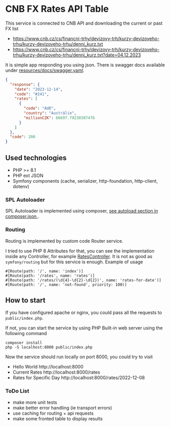# CNB FX Rates API Table

This service is connected to CNB API and downloading the current or past FX list

* https://www.cnb.cz/cs/financni-trhy/devizovy-trh/kurzy-devizoveho-trhu/kurzy-devizoveho-trhu/denni_kurz.txt
* https://www.cnb.cz/cs/financni-trhy/devizovy-trh/kurzy-devizoveho-trhu/kurzy-devizoveho-trhu/denni_kurz.txt?date=04.12.2023

It is simple app responding you using json. There is swagger docs available under [resources/docs/swagger.yaml](resources/docs/swagger.yaml).


```json
{
  "response": {
    "date": "2023-12-14",
    "code": "#241",
    "rates": [
      {
        "code": "AUD",
        "country": "Austrálie",
        "millionCZK": 66697.79230307476
      }
    ]
  },
  "code": 200
}
```

## Used technologies

- PHP >= 8.1
- PHP ext JSON
- Symfony components (cache, serializer, http-foundation, http-client, dotenv)

### SPL Autoloader

SPL Autoloader is implemented using composer, [see autoload section in composer.json ](composer.json#L25).

### Routing

Routing is implemented by custom code Router service.

I tried to use PHP 8 Attributes for that, you can see the implementation inside any Controller, for example [RatesController](src/Controller/RatesController.php). It is not as good as `symfony/routing` but for this service is enough. Example of usage

```
#[Route(path: '/', name: 'index')]
#[Route(path: '/rates', name: 'rates')]
#[Route(path: '/rates/(\d{4}-\d{2}-\d{2})', name: 'rates-for-date')]
#[Route(path: '/', name: 'not-found', priority: 100)]
```

## How to start

If you have configured apache or nginx, you could pass all the requests to `public/index.php`.

If not, you can start the service by using PHP Built-in web server using the following command

```
composer install
php -S localhost:8000 public/index.php
```

Now the service should run locally on port 8000, you could try to visit

- Hello World http://localhost:8000
- Current Rates http://localhost:8000/rates
- Rates for Specific Day http://localhost:8000/rates/2022-12-08

### ToDo List

- make more unit tests
- make better error handling (ie transport errors)
- use caching for routing + api requests
- make some fronted table to display results